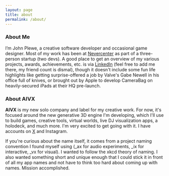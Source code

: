 ```yaml
---
layout: page
title: about
permalink: /about/
---
```


### About Me

I’m John Plewe, a creative software developer and occasional game designer. Most of my work has been at [Nevercenter](https://nevercenter.com) as part of a three-person startup (two devs). A good place to get an overview of my various projects, awards, achievements, etc. is via [LinkedIn](https://www.linkedin.com/in/johnplewe/) (feel free to add me there, my friend count is dismal), though it doesn't include some fun life highlights like getting surprise-offered a job by Valve's Gabe Newell in his office full of knives, or brought out by Apple to develop CameraBag on heavily-secured iPads at their HQ pre-launch.


### About AIVX

**AIVX** is my new solo company and label for my creative work. For now, it's focused around the new generative 3D engine I'm developing, which I'll use to build games, creative tools, virtual worlds, live DJ visualization apps, a holodeck, and much more. I'm very excited to get going with it. I have accounts on [X](x.com/aivx_io) and Instagram.

If you're curious about the name itself, it comes from a project naming convention I found myself using (_ax for audio experiments, _ix for interactive, _vx for visual). I wanted to follow the xkcd theory of naming. I also wanted something short and unique enough that I could stick it in front of all my app names and not have to think too hard about coming up with names. Mission accomplished.
